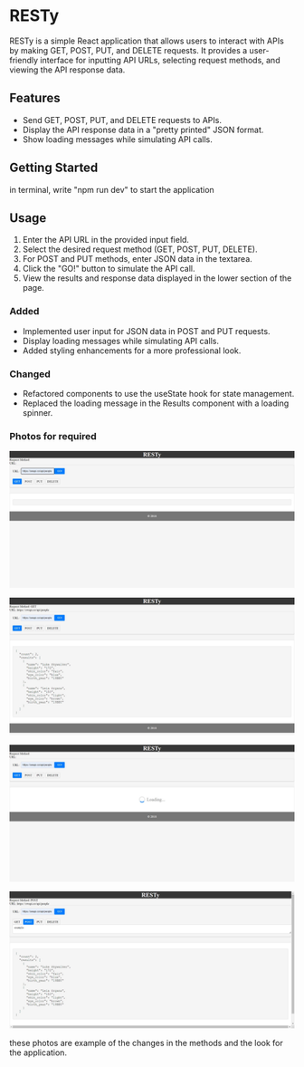 # RESTy

RESTy is a simple React application that allows users to interact with APIs by making GET, POST, PUT, and DELETE requests. It provides a user-friendly interface for inputting API URLs, selecting request methods, and viewing the API response data.

## Features

- Send GET, POST, PUT, and DELETE requests to APIs.
- Display the API response data in a "pretty printed" JSON format.
- Show loading messages while simulating API calls.

## Getting Started

in terminal, write "npm run dev" to start the application 

## Usage

1. Enter the API URL in the provided input field.
2. Select the desired request method (GET, POST, PUT, DELETE).
3. For POST and PUT methods, enter JSON data in the textarea.
4. Click the "GO!" button to simulate the API call.
5. View the results and response data displayed in the lower section of the page.


### Added

- Implemented user input for JSON data in POST and PUT requests.
- Display loading messages while simulating API calls.
- Added styling enhancements for a more professional look.

### Changed

- Refactored components to use the useState hook for state management.
- Replaced the loading message in the Results component with a loading spinner.

### Photos for required 

![AppLook](./resty1.jpg)

![AppGet](./restyGet.jpg)

![AppLoading](./restyloading.jpg)

![AppPost](./restyPost.jpg)

these photos are example of the changes in the methods and the look for the application.
